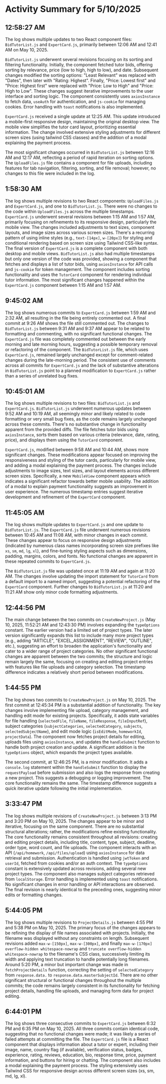 # Activity Summary for 5/10/2025

## 12:58:27 AM
The log shows multiple updates to two React component files: `BidTutorList.js` and `ExpertCard.js`, primarily between 12:06 AM and 12:41 AM on May 10, 2025.

`BidTutorList.js` underwent several revisions focusing on its sorting and filtering functionality.  Initially, the component fetched tutor bids, offering sorting by relevance, price (low to high, high to low), and date. Subsequent changes modified the sorting options:  "Least Relevant" was replaced with "Dates", then later with "Rating: Highest". Finally, "Price: Lowest first" and "Price: Highest first" were replaced with "Price: Low to High" and "Price: High to Low".  These changes suggest iterative improvements to the user interface and sorting logic.  The component consistently uses `axiosInstance` to fetch data, `useAuth` for authentication, and `js-cookie` for managing cookies.  Error handling with `toast` notifications is also implemented.

`ExpertCard.js` received a single update at 12:25 AM. This update introduced a mobile-first responsive design, maintaining the original desktop view.  The mobile view simplifies the tutor card layout, prioritizing essential information.  The change involved extensive styling adjustments for different screen sizes (using tailwind CSS classes) and  the addition of a modal explaining the payment process.


The most significant changes occurred in `BidTutorList.js` between 12:16 AM and 12:17 AM, reflecting a period of rapid iteration on sorting options.  The `UploadFiles.js` file contains a component for file uploads, including features for tab navigation, filtering, sorting, and file removal; however, no changes to this file were included in the log.


## 1:58:30 AM
The log shows multiple revisions to two React components: `UploadFiles.js` and `ExpertCard.js`,  and one to `BidTutorList.js`.  There were no changes to the code within `UploadFiles.js` across the multiple timestamps.  `ExpertCard.js` underwent several revisions between 1:15 AM and 1:57 AM, primarily focusing on refinements to its responsive design, particularly the mobile view.  The changes included adjustments to text sizes, component layouts, and image sizes across various screen sizes.  There's a recurring pattern of using inline styles (e.g., `text-[14px]`, `w-[20px]`) for styling and conditional rendering based on screen size using Tailwind CSS-like syntax.  The final version of `ExpertCard.js` is a complete component with both desktop and mobile views.  `BidTutorList.js` also had multiple timestamps but only one version of the code was provided, showing a component that fetches and displays a list of tutor bids, using `axiosInstance` for API calls and `js-cookie` for token management.  The component includes sorting functionality and uses the `TutorCard` component for rendering individual tutor information.  The most significant changes happened within the `ExpertCard.js` component between 1:15 AM and 1:57 AM.


## 9:45:02 AM
The log shows numerous commits to `ExpertCard.js` between 1:59 AM and 2:32 AM, all resulting in the file being entirely commented out.  A final commit at 9:26 AM shows the file still commented out.  The changes to `BidTutorList.js` between 9:31 AM and 9:37 AM  appear to be related to formatting and commenting, with no significant functional changes.  The `ExpertCard.js` file was completely commented out between the early morning and late morning hours, suggesting a possible temporary removal or refactoring of the component. The `BidTutorList.js` file, which uses `ExpertCard.js`, remained largely unchanged except for comment-related changes during the late-morning period.  The consistent use of comments across all commits for `ExpertCard.js`  and the lack of substantive alterations in `BidTutorList.js` point to a planned modification to `ExpertCard.js` rather than a series of unrelated bug fixes.


## 10:45:01 AM
The log shows multiple revisions to two files: `BidTutorList.js` and `ExpertCard.js`.  `BidTutorList.js` underwent numerous updates between 9:52 AM and 10:19 AM, all seemingly minor and likely related to code formatting or very small bug fixes, as the code remains largely unchanged across these commits. There's no substantive change in functionality apparent from the provided diffs.  The file fetches tutor bids using `axiosInstance`, sorts them based on various criteria (relevance, date, rating, price), and displays them using the `TutorCard` component.

`ExpertCard.js`,  modified between 9:58 AM and 10:44 AM, shows more significant changes.  These modifications appear focused on improving the responsiveness and styling of the tutor cards, particularly for mobile view, and adding a modal explaining the payment process.  The changes include adjustments to image sizes, text sizes, and layout elements across different screen sizes.  Specifically, a new `MobileView` component appears which indicates a significant refactor towards better mobile usability. The addition of a modal to explain payment functionality suggests an improvement in user experience.  The numerous timestamp entries suggest iterative development and refinement of the `ExpertCard` component.


## 11:45:05 AM
The log shows multiple updates to `ExpertCard.js` and one update to `BidTutorList.js`.  The `ExpertCard.js` file underwent numerous revisions between 10:45 AM and 11:08 AM, with minor changes in each commit.  These changes appear to focus on responsive design adjustments (indicated by numerous class names incorporating screen size prefixes like `xs`, `sm`, `md`, `lg`, `xl`), and fine-tuning styling aspects such as dimensions, padding, margins, colors, and fonts. No functional changes are apparent in these repeated commits to `ExpertCard.js`.


The `BidTutorList.js` file was updated once at 11:19 AM and again at 11:20 AM. The changes involve updating the import statement for `TutorCard` from a default import to a named import,  suggesting a potential refactoring of the `ExpertCard` component. Further changes to `BidTutorList.js` at 11:20 and 11:21 AM show only minor code formatting adjustments.


## 12:44:56 PM
The main change between the two commits on `CreateNewProject.js` (May 10, 2025, 11:52:21 AM and 12:43:30 PM) involves expanding the `typeOptions` constant.  The earlier version had a limited set of project types. The later version significantly expands this list to include many more project types (e.g., adding "ARTICLE", "EXCEL_ASSIGNMENT", "REVIEW", "OUTLINE", etc.), suggesting an effort to broaden the application's functionality and cater to a wider range of project categories.  No other significant functional changes are apparent between the two commits; the structure and logic remain largely the same, focusing on creating and editing project entries with features like file uploads and category selection. The timestamp difference indicates a relatively short period between modifications.


## 1:44:55 PM
The log shows two commits to `CreateNewProject.js` on May 10, 2025.  The first commit at 12:45:34 PM is a substantial addition of functionality.  The key changes involve implementing file upload, category management, and handling edit mode for existing projects.  Specifically, it adds state variables for file handling (`selectedFile`, `fileName`, `fileResponse`, `fileInputRef`), subject categories (`subjectCategories`, `selectedCategory`, `subjects`, `selectedSubjectName`), and edit mode logic (`isEditMode`, `homeworkId`, `projectData`).  The component now fetches project details for editing, uploads files using `axiosInstance`, and updates the `handleSubmit` function to handle both project creation and update.  A significant addition is the `typeOptions` object, which expands the project types available.

The second commit, at 12:46:25 PM, is a minor modification. It adds a `console.log` statement within the `handleSubmit` function to display the `requestPayload` before submission and also logs the response from creating a new project. This suggests a debugging or logging improvement.  The core functionality remains the same.  The timestamp difference suggests a quick iterative update following the initial implementation.


## 3:33:47 PM
The log shows multiple revisions of `CreateNewProject.js`  between 3:13 PM and 3:20 PM on May 10, 2025.  The changes appear to be minor and iterative, focusing on the same component.  There are no substantial structural alterations; rather, the modifications refine existing functionality. The core functionality remains consistent throughout all revisions: creating and editing project details, including title, content, type, subject, deadline, order type, word count, and file uploads.  The component interacts with an API (`/api/homework`, `/api/files/upload`) using `axiosInstance` for data retrieval and submission.  Authentication is handled using `jwtToken` and `userId`, fetched from cookies and/or an auth context.  The `typeOptions` constant is extensively updated across revisions, adding several new project types.  The component also manages subject categories retrieved from `localStorage`.  Error handling is implemented using `toast` notifications.  No significant changes in error handling or API interactions are observed.  The final revision is nearly identical to the preceding ones, suggesting minor edits or formatting changes.


## 5:44:05 PM
The log shows multiple revisions to `ProjectDetails.js` between 4:55 PM and 5:38 PM on May 10, 2025.  The primary focus of the changes appears to be refining the display of file names associated with projects.  Initially, the filename was displayed without any constraints on length. Subsequent revisions added `max-w-[150px]`, `max-w-[300px]`, and finally `max-w-[170px] overflow-hidden whitespace-nowrap` and `truncate overflow-hidden whitespace-nowrap`  to the filename's CSS class, successively limiting its width and applying text truncation to handle potentially long filenames.  Around 5:20 PM, a minor but important change was made in `fetchProjectDetails` function, correcting the setting of `selectedCategory` from `response.data.` to `response.data.masterSubjectId`.  There are no other significant structural or functional changes throughout the multiple commits; the code remains largely consistent in its functionality for fetching project details, handling file uploads, and managing form data for project editing.


## 6:44:01 PM
The log shows three consecutive commits to `ExpertCard.js` between 6:32 PM and 6:35 PM on May 10, 2025.  All three commits contain identical code, suggesting that no functional changes were made;  it was likely a series of failed attempts at committing the file.  The `ExpertCard.js` file is a React component that displays information about a tutor or expert, including their image, name, country flag (if available), verification status, badges, experience, rating, reviews, education, bio, response time, price, payment information, and buttons for hiring or chatting. The component also includes a modal explaining the payment process.  The styling extensively uses Tailwind CSS for responsive design across different screen sizes (xs, sm, md, lg, xl).

